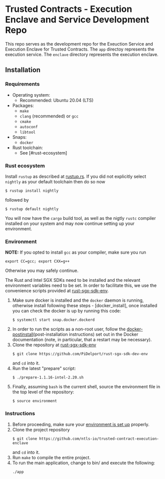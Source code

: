 # Trusted Contracts  - Execution Enclave and Service Development Repo

This repo serves as the development repo for the Exeuction Service and Execution Enclave for Trusted Contracts.
The `app` directoy represents the execution service. 
The `enclave` directory represents the execution enclave. 

## Installation

### Requirements

- Operating system:
    - Recommended: Ubuntu 20.04 (LTS)
- Packages:
    - `make`
    - `clang` (recommended) or `gcc`
    - `cmake`
    - `autoconf`
    - `libtool`
- Snaps:
    - `docker`
- Rust toolchain:
    - See [#rust-ecosystem]

### Rust ecosystem

Install `rustup` as described at [rustup.rs](https://rustup.rs/).  If you did
not explicitly select `nightly` as your default toolchain then do so now
```
$ rustup install nightly
```
followed by
```
$ rustup default nightly
```

You will now have the `cargo` build tool, as well as the nigtly `rustc` compiler
installed on your system and may now continue setting up your environment.

### Environment

**NOTE:** If you opted to install `gcc` as your compiler, make sure you run
```
export CC=gcc; export CXX=g++
```
Otherwise you may safely continue.

The Rust and Intel SGX SDKs need to be installed and the
relevant environment variables need to be set.  In order to facilitate this, we
use the convenience scripts provided at [rust-sgx-sdk-env].

1. Make sure docker is installed and the `docker` daemon is running, otherwise install following these steps -  [docker_install], once installed you can check the docker is up by running this code:
   ```
   $ systemctl start snap.docker.dockerd
   ```
2. In order to run the scripts as a non-root user, follow the
   [docker-postinstall](post-installation instructions) set out in the Docker
   documentation (note, in particular, that a restart may be necessary).
3. Clone the repository at [rust-sgx-sdk-env]
   ```
   $ git clone https://github.com/PiDelport/rust-sgx-sdk-dev-env
   ```
   and `cd` into it.
4. Run the latest "prepare" script:
   ```
   $ ./prepare-1.1.16-intel-2.20.sh
   ```
5. Finally, assuming `bash` is the current shell, source the environment file in
   the top level of the repository:
   ```
   $ source environment
   ```

### Instructions

1. Before proceeding, make sure your [environment is set up](#environment)
   properly.
2. Clone the project repository
    ```
    $ git clone https://github.com/ntls-io/trusted-contract-execution-enclave
    ```
   and `cd` into it.
3. Run `make` to compile the entire project.
4. To run the main application, change to bin/ and execute the following:
     ```
    ./app
    ```

[docker-postinstall]: https://docs.docker.com/engine/install/linux-postinstall/
[rust-sgx-sdk-env]: https://github.com/PiDelport/rust-sgx-sdk-dev-env
[docker-install]: https://docs.docker.com/engine/install/ubuntu/
